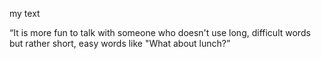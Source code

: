 my text




“It is more fun to talk with someone who doesn't use long, difficult words but rather short, easy words like "What about lunch?” 
